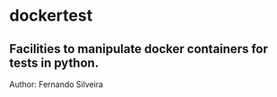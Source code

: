 # dockertest
## Facilities to manipulate docker containers for tests in python.

Author: Fernando Silveira
